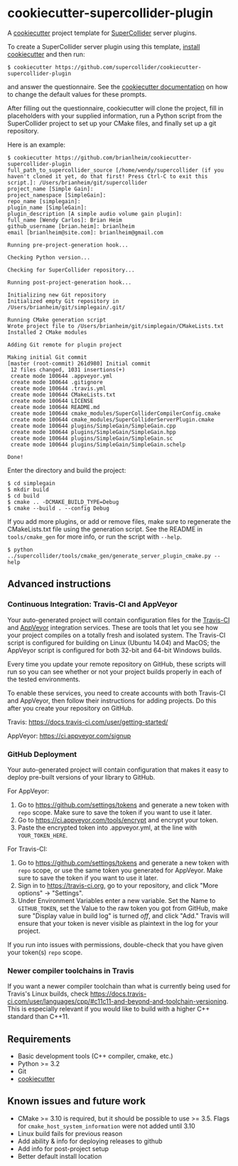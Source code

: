 cookiecutter-supercollider-plugin
=================================

A [cookiecutter] project template for [SuperCollider] server plugins.

To create a SuperCollider server plugin using this template, [install cookiecutter][installation
instructions] and then run:

    $ cookiecutter https://github.com/supercollider/cookiecutter-supercollider-plugin

and answer the questionnaire. See the [cookiecutter documentation] on how to change the default
values for these prompts.

After filling out the questionnaire, cookiecutter will clone the project, fill in placeholders with
your supplied information, run a Python script from the SuperCollider project to set up your CMake
files, and finally set up a git repository.

Here is an example:

    $ cookiecutter https://github.com/brianlheim/cookiecutter-supercollider-plugin
    full_path_to_supercollider_source [/home/wendy/supercollider (if you haven't cloned it yet, do that first! Press Ctrl-C to exit this script.]: /Users/brianheim/git/supercollider
    project_name [Simple Gain]:
    project_namespace [SimpleGain]:
    repo_name [simplegain]:
    plugin_name [SimpleGain]:
    plugin_description [A simple audio volume gain plugin]:
    full_name [Wendy Carlos]: Brian Heim
    github_username [brian.heim]: brianlheim
    email [brianlheim@site.com]: brianlheim@gmail.com

    Running pre-project-generation hook...

    Checking Python version...

    Checking for SuperCollider repository...

    Running post-project-generation hook...

    Initializing new Git repository
    Initialized empty Git repository in /Users/brianheim/git/simplegain/.git/

    Running CMake generation script
    Wrote project file to /Users/brianheim/git/simplegain/CMakeLists.txt
    Installed 2 CMake modules

    Adding Git remote for plugin project

    Making initial Git commit
    [master (root-commit) 261d980] Initial commit
     12 files changed, 1031 insertions(+)
     create mode 100644 .appveyor.yml
     create mode 100644 .gitignore
     create mode 100644 .travis.yml
     create mode 100644 CMakeLists.txt
     create mode 100644 LICENSE
     create mode 100644 README.md
     create mode 100644 cmake_modules/SuperColliderCompilerConfig.cmake
     create mode 100644 cmake_modules/SuperColliderServerPlugin.cmake
     create mode 100644 plugins/SimpleGain/SimpleGain.cpp
     create mode 100644 plugins/SimpleGain/SimpleGain.hpp
     create mode 100644 plugins/SimpleGain/SimpleGain.sc
     create mode 100644 plugins/SimpleGain/SimpleGain.schelp

    Done!

Enter the directory and build the project:

    $ cd simplegain
    $ mkdir build
    $ cd build
    $ cmake .. -DCMAKE_BUILD_TYPE=Debug
    $ cmake --build . --config Debug

If you add more plugins, or add or remove files, make sure to regenerate the CMakeLists.txt file
using the generation script. See the README in `tools/cmake_gen` for more info, or run the script
with `--help`.

    $ python ../supercollider/tools/cmake_gen/generate_server_plugin_cmake.py --help

Advanced instructions
---------------------

### Continuous Integration: Travis-CI and AppVeyor

Your auto-generated project will contain configuration files for the [Travis-CI][Travis] and
[AppVeyor] integration services. These are tools that let you see how your project compiles on a
totally fresh and isolated system. The Travis-CI script is configured for building on Linux (Ubuntu
14.04) and MacOS; the AppVeyor script is configured for both 32-bit and 64-bit Windows builds.

Every time you update your remote repository on GitHub, these scripts will run so you can see
whether or not your project builds properly in each of the tested environments.

To enable these services, you need to create accounts with both Travis-CI and AppVeyor, then follow
their instructions for adding projects. Do this after you create your repository on GitHub.

Travis: https://docs.travis-ci.com/user/getting-started/

AppVeyor: https://ci.appveyor.com/signup

### GitHub Deployment

Your auto-generated project will contain configuration that makes it easy to deploy pre-built
versions of your library to GitHub.

For AppVeyor:

1. Go to https://github.com/settings/tokens and generate a new token with `repo` scope. Make sure to
   save the token if you want to use it later.
2. Go to https://ci.appveyor.com/tools/encrypt and encrypt your token.
3. Paste the encrypted token into .appveyor.yml, at the line with `YOUR_TOKEN_HERE`.

For Travis-CI:

1. Go to https://github.com/settings/tokens and generate a new token with `repo` scope, or use the
   same token you generated for AppVeyor. Make sure to save the token if you want to use it later.
2. Sign in to https://travis-ci.org, go to your repository, and click "More options" -> "Settings".
3. Under Environment Variables enter a new variable. Set the Name to `GITHUB_TOKEN`, set the Value
   to the raw token you got from GitHub, make sure "Display value in build log" is turned _off_, and
   click "Add." Travis will ensure that your token is never visible as plaintext in the log for your
   project.

If you run into issues with permissions, double-check that you have given your token(s) `repo`
scope.

### Newer compiler toolchains in Travis

If you want a newer compiler toolchain than what is currently being used for Travis's Linux builds,
check https://docs.travis-ci.com/user/languages/cpp/#c11c11-and-beyond-and-toolchain-versioning.
This is especially relevant if you would like to build with a higher C++ standard than C++11.

Requirements
------------

* Basic development tools (C++ compiler, cmake, etc.)
* Python >= 3.2
* Git
* [cookiecutter]

Known issues and future work
----------------------------

- CMake >= 3.10 is required, but it should be possible to use >= 3.5. Flags for
`cmake_host_system_information` were not added until 3.10
- Linux build fails for previous reason
- Add ability & info for deploying releases to github
- Add info for post-project setup
- Better default install location

[cookiecutter]: https://github.com/audreyr/cookiecutter
[cookiecutter documentation]: https://cookiecutter.readthedocs.io/en/0.9.1/advanced_usage.html#user-config-0-7-0
[SuperCollider]: https://github.com/supercollider/supercollider
[installation instructions]: http://cookiecutter.readthedocs.org/en/latest/installation.html
[Travis]: https://docs.travis-ci.com/user/getting-started/
[AppVeyor]: https://ci.appveyor.com/signup
